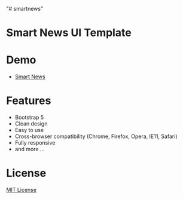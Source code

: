 "# smartnews" 
# Smart News UI Template

# Demo
- [Smart News](https://masedd.github.io/smartnews/)

# Features
- Bootstrap 5
- Clean design
- Easy to use
- Cross-browser compatibility (Chrome, Firefox, Opera, IE11, Safari)
- Fully responsive
- and more ...

# License
[MIT License](http://opensource.org/licenses/MIT)
